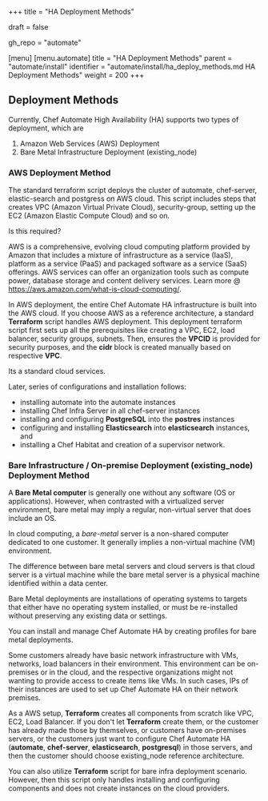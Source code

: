+++
title = "HA Deployment Methods"

draft = false

gh_repo = "automate"

[menu]
  [menu.automate]
    title = "HA Deployment Methods"
    parent = "automate/install"
    identifier = "automate/install/ha_deploy_methods.md HA Deployment Methods"
    weight = 200
+++

## Deployment Methods

Currently, Chef Automate High Availability (HA) supports two types of deployment, which are

1. Amazon Web Services (AWS) Deployment
2. Bare Metal Infrastructure Deployment (existing_node)

### AWS Deployment Method

The standard terraform script deploys the cluster of automate, chef-server, elastic-search and postgress on AWS cloud. This script includes steps that creates VPC (Amazon Virtual Private Cloud), security-group, setting up the EC2 (Amazon Elastic Compute Cloud) and so on.

Is this required?

AWS is a comprehensive, evolving cloud computing platform provided by Amazon that includes a mixture of infrastructure as a service (IaaS), platform as a service (PaaS) and packaged software as a service (SaaS) offerings. AWS services can offer an organization tools such as compute power, database storage and content delivery services. Learn more @ <https://aws.amazon.com/what-is-cloud-computing/>.

In AWS deployment, the entire Chef Automate HA infrastructure is built into the AWS cloud. If you choose AWS as a reference architecture, a standard **Terraform** script handles AWS deployment. This deployment terraform script first sets up all the prerequisites like creating a VPC, EC2, load balancer, security groups, subnets. Then, ensures the **VPCID** is provided for security purposes, and the **cidr** block is created manually based on respective **VPC**.

Its a standard cloud services.

Later, series of configurations and installation follows:

- installing automate into the automate instances
- installing Chef Infra Server in all chef-server instances
- installing and configuring **PostgreSQL** into the **postres** instances
- configuring and installing **Elasticsearch** into **elasticsearch** instances, and
- installing a Chef Habitat and creation of a supervisor network.

### Bare Infrastructure / On-premise Deployment (existing_node) Deployment Method

 A **Bare Metal computer** is generally one without any software (OS or applications). However, when contrasted with a virtualized server environment, bare metal may imply a regular, non-virtual server that does include an OS.

In cloud computing, a *bare-metal* server is a non-shared computer dedicated to one customer. It generally implies a non-virtual machine (VM) environment.

The difference between bare metal servers and cloud servers is that cloud server is a virtual machine while the bare metal server is a physical machine identified within a data center.

Bare Metal deployments are installations of operating systems to targets that either have no operating system installed, or must be re-installed without preserving any existing data or settings.

You can install and manage Chef Automate HA by creating profiles for bare metal deployments.

Some customers already have basic network infrastructure with VMs, networks, load balancers in their environment. This environment can be on-premises or in the cloud, and the respective organizations might not wanting to provide access to create items like VMs. In such cases, IPs of their instances are used to set up Chef Automate HA on their network premises.

As a AWS setup, **Terraform** creates all components from scratch like VPC, EC2, Load Balancer. If you don't let **Terraform** create them, or the customer has already made those by themselves, or customers have on-premises servers, or the customers just want to configure Chef Automate HA (**automate**, **chef-server**, **elasticsearch**, **postgresql**) in those servers, and then the customer should choose existing_node reference architecture.

You can also utilize **Terraform** script for bare infra deployment scenario. However, then this script only handles installing and configuring components and does not create instances on the cloud providers.
